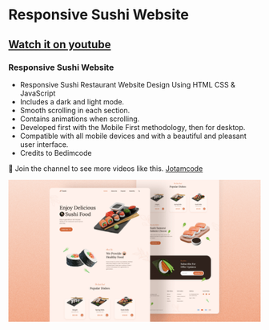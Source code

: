 # Responsive Sushi Website
## [Watch it on youtube](https://www.youtube.com/)
### Responsive Sushi Website

- Responsive Sushi Restaurant Website Design Using HTML CSS & JavaScript
- Includes a dark and light mode.
- Smooth scrolling in each section.
- Contains animations when scrolling.
- Developed first with the Mobile First methodology, then for desktop.
- Compatible with all mobile devices and with a beautiful and pleasant user interface.
- Credits to Bedimcode

💙 Join the channel to see more videos like this. [Jotamcode](https://www.youtube.com/)

![preview img](/preview.png)

